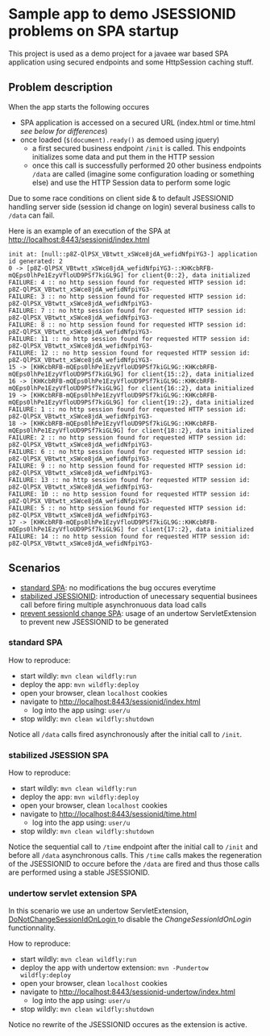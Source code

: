# Sample app to demo JSESSIONID problems on SPA startup

This project is used as a demo project for a javaee war based SPA application using secured endpoints
and some HttpSession caching stuff.

## Problem description

When the app starts the following occures
- SPA application is accessed on a secured URL (index.html or time.html _see below for differences_)
- once loaded (`$(document).ready()` as demoed using jquery)
    - a first secured business endpoint `/init` is called. This endpoints initializes some data and put them in the HTTP session
    - once this call is successfully performed 20 other business endpoints `/data` are called (imagine some configuration loading or something else) and use the HTTP Session data to perform some logic

Due to some race conditions on client side & to default JSESSIONID handling server side (session id change on login) several business calls to `/data` can fail.

Here is an example of an execution of the SPA at [http://localhost:8443/sessionid/index.html](http://localhost:8443/sessionid/index.html)

```
init at: [null::p8Z-QlPSX_VBtwtt_xSWce8jdA_wefidNfpiYG3-] application id generated: 2
0 -> [p8Z-QlPSX_VBtwtt_xSWce8jdA_wefidNfpiYG3-::KHKcbRFB-mQEps0lhPe1EzyVfloUD9PSf7kiGL9G] for client{0::2}, data initialized
FAILURE: 4 :: no http session found for requested HTTP session id: p8Z-QlPSX_VBtwtt_xSWce8jdA_wefidNfpiYG3-
FAILURE: 3 :: no http session found for requested HTTP session id: p8Z-QlPSX_VBtwtt_xSWce8jdA_wefidNfpiYG3-
FAILURE: 7 :: no http session found for requested HTTP session id: p8Z-QlPSX_VBtwtt_xSWce8jdA_wefidNfpiYG3-
FAILURE: 8 :: no http session found for requested HTTP session id: p8Z-QlPSX_VBtwtt_xSWce8jdA_wefidNfpiYG3-
FAILURE: 11 :: no http session found for requested HTTP session id: p8Z-QlPSX_VBtwtt_xSWce8jdA_wefidNfpiYG3-
FAILURE: 12 :: no http session found for requested HTTP session id: p8Z-QlPSX_VBtwtt_xSWce8jdA_wefidNfpiYG3-
15 -> [KHKcbRFB-mQEps0lhPe1EzyVfloUD9PSf7kiGL9G::KHKcbRFB-mQEps0lhPe1EzyVfloUD9PSf7kiGL9G] for client{15::2}, data initialized
16 -> [KHKcbRFB-mQEps0lhPe1EzyVfloUD9PSf7kiGL9G::KHKcbRFB-mQEps0lhPe1EzyVfloUD9PSf7kiGL9G] for client{16::2}, data initialized
19 -> [KHKcbRFB-mQEps0lhPe1EzyVfloUD9PSf7kiGL9G::KHKcbRFB-mQEps0lhPe1EzyVfloUD9PSf7kiGL9G] for client{19::2}, data initialized
FAILURE: 1 :: no http session found for requested HTTP session id: p8Z-QlPSX_VBtwtt_xSWce8jdA_wefidNfpiYG3-
18 -> [KHKcbRFB-mQEps0lhPe1EzyVfloUD9PSf7kiGL9G::KHKcbRFB-mQEps0lhPe1EzyVfloUD9PSf7kiGL9G] for client{18::2}, data initialized
FAILURE: 2 :: no http session found for requested HTTP session id: p8Z-QlPSX_VBtwtt_xSWce8jdA_wefidNfpiYG3-
FAILURE: 6 :: no http session found for requested HTTP session id: p8Z-QlPSX_VBtwtt_xSWce8jdA_wefidNfpiYG3-
FAILURE: 9 :: no http session found for requested HTTP session id: p8Z-QlPSX_VBtwtt_xSWce8jdA_wefidNfpiYG3-
FAILURE: 13 :: no http session found for requested HTTP session id: p8Z-QlPSX_VBtwtt_xSWce8jdA_wefidNfpiYG3-
FAILURE: 10 :: no http session found for requested HTTP session id: p8Z-QlPSX_VBtwtt_xSWce8jdA_wefidNfpiYG3-
FAILURE: 5 :: no http session found for requested HTTP session id: p8Z-QlPSX_VBtwtt_xSWce8jdA_wefidNfpiYG3-
17 -> [KHKcbRFB-mQEps0lhPe1EzyVfloUD9PSf7kiGL9G::KHKcbRFB-mQEps0lhPe1EzyVfloUD9PSf7kiGL9G] for client{17::2}, data initialized
FAILURE: 14 :: no http session found for requested HTTP session id: p8Z-QlPSX_VBtwtt_xSWce8jdA_wefidNfpiYG3-
```

## Scenarios

- [standard SPA](#standard-spa): no modifications the bug occures everytime 
- [stabilized JSESSIONID](#stabilized-jsession-spa): introduction of unecessary sequential businees call before firing multiple asynchronuous data load calls
- [prevent sessionId change SPA](#undertow-servlet-extension-spa): usage of an undertow ServletExtension to prevent new JSESSIONID to be generated  

### standard SPA
 
How to reproduce:
- start wildly: `mvn clean wildfly:run`
- deploy the app: `mvn wildfly:deploy`
- open your browser, clean `localhost` cookies
- navigate to [http://localhost:8443/sessionid/index.html](http://localhost:8443/sessionid/index.html)
    - log into the app using: `user/u` 
- stop wildly: `mvn clean wildfly:shutdown`

Notice all `/data` calls fired asynchronously after the initial call to `/init`.

### stabilized JSESSION SPA

How to reproduce:
- start wildly: `mvn clean wildfly:run`
- deploy the app: `mvn wildfly:deploy`
- open your browser, clean `localhost` cookies
- navigate to [http://localhost:8443/sessionid/time.html](http://localhost:8443/sessionid/time.html)
    - log into the app using: `user/u` 
- stop wildly: `mvn clean wildfly:shutdown`

Notice the sequential call to `/time` endpoint after the initial call to `/init` and before all `/data` asynchronous calls.
This `/time` calls makes the regeneration of the JSESSIONID to occure before the `/data` are fired and thus those calls are performed using a stable JSESSIONID. 

### undertow servlet extension SPA

In this scenario we use an undertow ServletExtension, [DoNotChangeSessionIdOnLogin ](src/main/java/com/agfa/sample/jee/control/undertow/DoNotChangeSessionIdOnLogin.java) to disable the _ChangeSessionIdOnLogin_ functionnality.
 
How to reproduce:
- start wildly: `mvn clean wildfly:run`
- deploy the app with undertow extension: `mvn -Pundertow wildfly:deploy`
- open your browser, clean `localhost` cookies
- navigate to [http://localhost:8443/sessionid-undertow/index.html](http://localhost:8443/sessionid-undertow/index.html)
    - log into the app using: `user/u` 
- stop wildly: `mvn clean wildfly:shutdown`

Notice no rewrite of the JSESSIONID occures as the extension is active.

